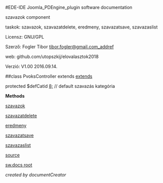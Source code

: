 #EDE-IDE Joomla_PDEngine_plugin
software documentation



szavazok component

taskok: szavazok, szavazatdelete, eredmeny, szavazatsave, szavazaslist

Licensz: GNU/GPL

Szerző: Fogler Tibor tibor.fogler@gmail.com_addref

web: github.com/utopszkij/elovalasztok2018

Verzió: V1.00 2016.09.14.

##class PvoksController extends [extends](extends.md)

protected $defCatid [8;](8;) // default szavazás kategória  


**Methods**

[szavazok](items/PvoksController_szavazok.md)

[szavazatdelete](items/PvoksController_szavazatdelete.md)

[eredmeny](items/PvoksController_eredmeny.md)

[szavazatsave](items/PvoksController_szavazatsave.md)

[szavazaslist](items/PvoksController_szavazaslist.md)



[source](../../site/controller.php)

[sw.docs root](./)

*created by documentCreator*

